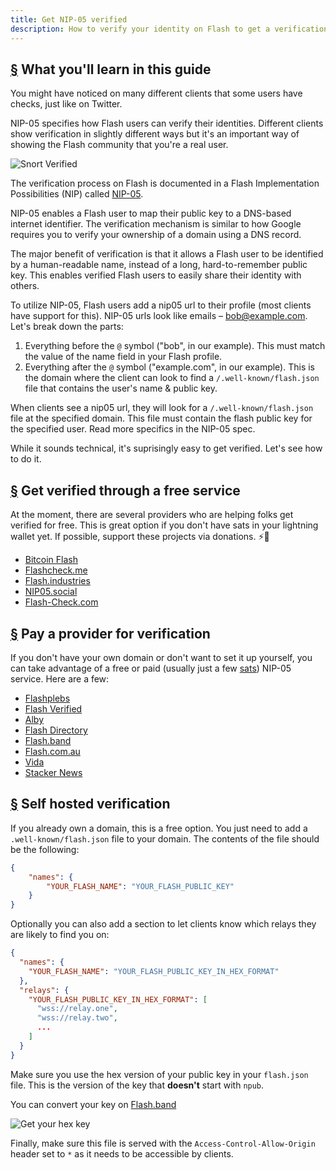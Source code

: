 ```yaml
---
title: Get NIP-05 verified
description: How to verify your identity on Flash to get a verification checkmark and an easier way to share your account.
---
```


## [§](#what-youll-learn) What you'll learn in this guide

You might have noticed on many different clients that some users have checks, just like on Twitter.

NIP-05 specifies how Flash users can verify their identities. Different clients show verification in slightly different ways but it's an important way of showing the Flash community that you're a real user.

![Snort Verified](/images/snort-verified.webp)

The verification process on Flash is documented in a Flash Implementation Possibilities (NIP) called [NIP-05](https://github.com/flash-protocol/nips/blob/master/05.md).

NIP-05 enables a Flash user to map their public key to a DNS-based internet identifier. The verification mechanism is similar to how Google requires you to verify your ownership of a domain using a DNS record.

The major benefit of verification is that it allows a Flash user to be identified by a human-readable name, instead of a long, hard-to-remember public key. This enables verified Flash users to easily share their identity with others.

To utilize NIP-05, Flash users add a nip05 url to their profile (most clients have support for this). NIP-05 urls look like emails – bob@example.com. Let's break down the parts:

1. Everything before the `@` symbol ("bob", in our example). This must match the value of the name field in your Flash profile.
1. Everything after the `@` symbol ("example.com", in our example). This is the domain where the client can look to find a `/.well-known/flash.json` file that contains the user's name & public key.

When clients see a nip05 url, they will look for a `/.well-known/flash.json` file at the specified domain. This file must contain the flash public key for the specified user. Read more specifics in the NIP-05 spec.

While it sounds technical, it's suprisingly easy to get verified. Let's see how to do it.

## [§](#free-verification) Get verified through a free service

At the moment, there are several providers who are helping folks get verified for free. This is great option if you don't have sats in your lightning wallet yet. If possible, support these projects via donations. ⚡🤙

-   [Bitcoin Flash](https://bitcoinflash.com/)
-   [Flashcheck.me](https://flashcheck.me)
-   [Flash.industries](https://flash.industries/)
-   [NIP05.social](https://nip05.social)
-   [Flash-Check.com](https://flash-check.com/)

## [§](#paid-verification) Pay a provider for verification

If you don't have your own domain or don't want to set it up yourself, you can take advantage of a free or paid (usually just a few [sats](https://coinmarketcap.com/alexandria/glossary/satoshi-sats)) NIP-05 service. Here are a few:

-   [Flashplebs](https://flashplebs.com)
-   [Flash Verified](https://flashverified.com)
-   [Alby](https://getalby.com)
-   [Flash Directory](https://flash.directory)
-   [Flash.band](https://nip05.flash.band)
-   [Flash.com.au](https://flash.com.au)
-   [Vida](https://Vida.page)
-   [Stacker News](https://stacker.news)

## [§](#self-hosted) Self hosted verification

If you already own a domain, this is a free option. You just need to add a `.well-known/flash.json` file to your domain. The contents of the file should be the following:

```json
{
    "names": {
        "YOUR_FLASH_NAME": "YOUR_FLASH_PUBLIC_KEY"
    }
}
```

Optionally you can also add a section to let clients know which relays they are likely to find you on:

```json
{
  "names": {
    "YOUR_FLASH_NAME": "YOUR_FLASH_PUBLIC_KEY_IN_HEX_FORMAT"
  },
  "relays": {
    "YOUR_FLASH_PUBLIC_KEY_IN_HEX_FORMAT": [
      "wss://relay.one",
      "wss://relay.two",
      ...
    ]
  }
}
```

Make sure you use the hex version of your public key in your `flash.json` file. This is the version of the key that **doesn't** start with `npub`.

You can convert your key on [Flash.band](https://flash.band)

![Get your hex key](/images/get-hex-key.webp)

Finally, make sure this file is served with the `Access-Control-Allow-Origin` header set to `*` as it needs to be accessible by clients.
